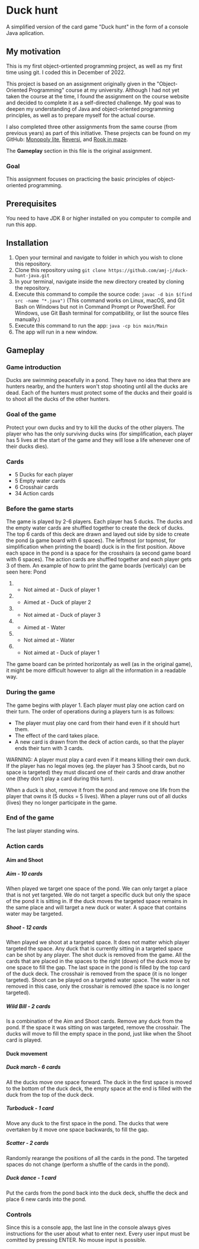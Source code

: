 # Duck hunt
A simplified version of the card game "Duck hunt" in the form of a console Java aplication.

## My motivation
This is my first object-ortiented programming project, as well as my first time using git. I coded this in December of 2022.

This project is based on an assignment originally given in the "Object-Oriented Programming" course at my university.
Although I had not yet taken the course at the time, I found the assignment on the course website and decided to complete it as a self-directed challenge.
My goal was to deepen my understanding of Java and object-oriented programming principles, as well as to prepare myself for the actual course.

I also completed three other assignments from the same course (from previous years) as part of this initiative. 
These projects can be found on my GitHub: [Monopoly lite](https://github.com/amj-j/monopoly-lite-java), [Reversi](https://github.com/amj-j/reversi-java), and [Rook in maze](https://github.com/amj-j/rook-in-maze-java).

The **Gameplay** section in this file is the original assignment.

### Goal
This assignment focuses on practicing the basic principles of object-oriented programming.

## Prerequisites
You need to have JDK 8 or higher installed on you computer to compile and run this app.

## Installation
1. Open your terminal and navigate to folder in which you wish to clone this repository.
2. Clone this repository using ```git clone https://github.com/amj-j/duck-hunt-java.git```
3. In your terminal, navigate inside the new directory created by cloning the repository.
4. Execute this command to compile the source code: ```javac -d bin $(find src -name "*.java")``` (This command works on Linux, macOS, and Git Bash on Windows but not in Command Prompt or PowerShell. For Windows, use Git Bash terminal for compatibility, or list the source files manually.)
5. Execute this command to run the app: ```java -cp bin main/Main```
6. The app will run in a new window.

## Gameplay

### Game introduction
Ducks are swimming peacefully in a pond. They have no idea that there are hunters nearby, and the hunters won't stop shooting until all the ducks are dead. Each of the hunters must protect some of the ducks and their goald is to shoot all the ducks of the other hunters.

### Goal of the game
Protect your own ducks and try to kill the ducks of the other players. The player who has the only surviving ducks wins (for simplification, each player has 5 lives at the start of the game and they will lose a life whenever one of their ducks dies).

### Cards
* 5 Ducks for each player
* 5 Empty water cards
* 6 Crosshair cards
* 34 Action cards

### Before the game starts
The game is played by 2-6 players. Each player has 5 ducks. The ducks and the empty water cards are shuffled together to create the deck of ducks. The top 6 cards of this deck are drawn and layed out side by side to create the pond (a game board with 6 spaces). The leftmost (or topmost, for simplification when printing the board) duck is in the first position. Above each space in the pond is a space for the crosshairs (a second game board with 6 spaces).
The action cards are shuffled together and each player gets 3 of them.
An example of how to print the game boards (verticaly) can be seen here:
Pond
1. - Not aimed at - Duck of player 1
2. - Aimed at - Duck of player 2
3. - Not aimed at - Duck of player 3
4. - Aimed at - Water
5. - Not aimed at - Water
6. - Not aimed at - Duck of player 1

The game board can be printed horizontaly as well (as in the original game), it might be more difficult however to align all the information in a readable way.

### During the game
The game begins with player 1. Each player must play one action card on their turn. The order of operations during a players turn is as follows:
* The player must play one card from their hand even if it should hurt them.
* The effect of the card takes place.
* A new card is drawn from the deck of action cards, so that the player ends their turn with 3 cards.

WARNING: A player must play a card even if it means killing their own duck. If the player has no legal moves (eg. the player has 3 Shoot cards, but no space is targeted) they must discard one of their cards and draw another one (they don't play a card during this turn).

When a duck is shot, remove it from the pond and remove one life from the player that owns it (5 ducks = 5 lives). When a player runs out of all ducks (lives) they no longer participate in the game.

### End of the game
The last player standing wins.

### Action cards
#### Aim and Shoot
##### Aim - 10 cards
When played we target one space of the pond. We can only target a place that is not yet targeted. We do not target a specific duck but only the space of the pond it is sitting in. If the duck moves the targeted space remains in the same place and will target a new duck or water. A space that contains water may be targeted.

##### Shoot - 12 cards
When played we shoot at a targeted space. It does not matter which player targeted the space. Any duck that is currently sitting in a targeted space can be shot by any player. The shot duck is removed from the game. All the cards that are placed in the spaces to the right (down) of the duck move by one space to fill the gap. The last space in the pond is filled by the top card of the duck deck. The crosshair is removed from the space (it is no longer targeted). Shoot can be played on a targeted water space. The water is not removed in this case, only the crosshair is removed (the space is no longer targeted).

##### Wild Bill - 2 cards
Is a combination of the Aim and Shoot cards. Remove any duck from the pond. If the space it was sitting on was targeted, remove the crosshair. The ducks will move to fill the empty space in the pond, just like when the Shoot card is played.

#### Duck movement
##### Duck march - 6 cards
All the ducks move one space forward. The duck in the first space is moved to the bottom of the duck deck, the empty space at the end is filled with the duck from the top of the duck deck.

##### Turboduck - 1 card
Move any duck to the first space in the pond. The ducks that were overtaken by it move one space backwards, to fill the gap.

##### Scatter - 2 cards
Randomly rearange the positions of all the cards in the pond. The targeted spaces do not change (perform a shuffle of the cards in the pond).

##### Duck dance - 1 card
Put the cards from the pond back into the duck deck, shuffle the deck and place 6 new cards into the pond.

### Controls
Since this is a console app, the last line in the console always gives instructions for the user about what to enter next. Every user input must be comitted by pressing ENTER. No mouse input is possible.
